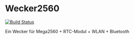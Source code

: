 # Wecker2560
[![Build Status](https://travis-ci.org/leonardoInf/Wecker2560.svg?branch=master)](https://travis-ci.org/leonardoInf/Wecker2560)


Ein Wecker für Mega2560 + RTC-Modul + WLAN + Bluetooth


